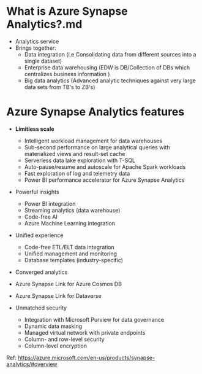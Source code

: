 # What is Azure Synapse Analytics?.md
- Analytics service
- Brings together:
  - Data integration (i.e Consolidating data from different sources into a single dataset)
  - Enterprise data warehousing (EDW is DB/Collection of DBs which centralizes business information )
  - Big data analytics (Advanced analytic techniques against very large data sets from TB's to ZB's) 



# Azure Synapse Analytics features

- **Limitless scale**
  - Intelligent workload management for data warehouses	
  - Sub-second performance on large analytical queries with materialized views and result-set cache	
  - Serverless data lake exploration with T-SQL	
  - Auto-pause/resume and autoscale for Apache Spark workloads	
  - Fast exploration of log and telemetry data	
  - Power BI performance accelerator for Azure Synapse Analytics	

- Powerful insights	 
  - Power BI integration	
  - Streaming analytics (data warehouse)	
  - Code-free AI	
  - Azure Machine Learning integration	

- Unified experience	 
  - Code-free ETL/ELT data integration	
  - Unified management and monitoring	
  - Database templates (industry-specific)	

-  Converged analytics	 
  - Azure Synapse Link for Azure Cosmos DB	
  - Azure Synapse Link for Dataverse	

- Unmatched security	 
  - Integration with Microsoft Purview for data governance	
  - Dynamic data masking	
  - Managed virtual network with private endpoints	
  - Column- and row-level security	
  - Column-level encryption


Ref: https://azure.microsoft.com/en-us/products/synapse-analytics/#overview

